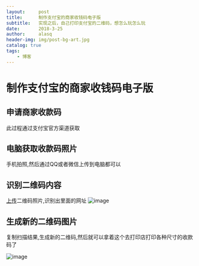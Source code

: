 ```yaml
---
layout:     post
title:      制作支付宝的商家收钱码电子版
subtitle:   实现之后，自己打印支付宝的二维码，想怎么玩怎么玩
date:       2018-3-25
author:     alasq
header-img: img/post-bg-art.jpg
catalog: true
tags:
    - 博客
---
```



# 制作支付宝的商家收钱码电子版
## 申请商家收款码
 此过程通过支付宝官方渠道获取
## 电脑获取收款码照片
 手机拍照,然后通过QQ或者微信上传到电脑都可以

## 识别二维码内容
 [上传](https://cli.im/deqr)二维码照片,识别出里面的网址
  ![image](https://note.youdao.com/yws/api/personal/file/47FD262ED6864770B0D4EE3BBF3163BD?method=download&shareKey=f56f8fd18e3e7b56dbde8707f094db49)
 
## 生成新的二维码图片
 复制扫描结果,生成新的二维码,然后就可以拿着这个去打印店打印各种尺寸的收款码了

![image](https://note.youdao.com/yws/api/personal/file/3554F2F0E8344CD4A47ABD3DBDA4A272?method=download&shareKey=0cd9994e835acc81eb49dd94d524244e)
